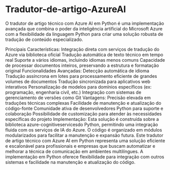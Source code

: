 # Tradutor-de-artigo-AzureAI
O tradutor de artigo técnico com Azure AI em Python é uma implementação avançada que combina o poder da inteligência artificial do Microsoft Azure com a flexibilidade da linguagem Python para criar uma solução robusta de tradução de conteúdo especializado.

Principais Características:
Integração direta com serviços de tradução do Azure via biblioteca oficial
Tradução automática de texto técnico em tempo real
Suporte a vários idiomas, incluindo idiomas menos comuns
Capacidade de processar documentos inteiros, preservando a estrutura e formatação original
Funcionalidades Avançadas:
Detecção automática de idioma
Tradução assíncrona em lotes para processamento eficiente de grandes volumes de documentos
Tradução sincronizada para aplicativos web interativos
Personalização de modelos para domínios específicos (ex: programação, engenharia civil, etc.)
Integração com sistemas de gerenciamento de versões como Git
Vantagens:
Precisão elevada em traduções técnicas complexas
Facilidade de manutenção e atualização do código-fonte
Comunidade ativa de desenvolvedores Python para suporte e colaboração
Possibilidade de customização para atender às necessidades específicas do projeto
Implementação:
Esta solução é construída sobre a biblioteca azure-cognitiveservicesdo Python, permitindo uma integração fluida com os serviços de IA do Azure. O código é organizado em módulos modularizados para facilitar a manutenção e expansão futura.
Este tradutor de artigo técnico com Azure AI em Python representa uma solução eficiente e escalonável para profissionais e empresas que buscam automatizar e melhorar a técnica de comunicação em ambientes multilíngues. A implementação em Python oferece flexibilidade para integração com outros sistemas e facilidade na manutenção e atualização do código.
